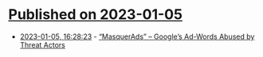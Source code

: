 # [Published on 2023-01-05](index.md)

* [2023-01-05, 16:28:23](https://news.ycombinator.com/item?id=34262227) - [“MasquerAds” – Google’s Ad-Words Abused by Threat Actors](https://labs.guard.io/masquerads-googles-ad-words-massively-abused-by-threat-actors-targeting-organizations-gpus-42ae73ee8a1e)
